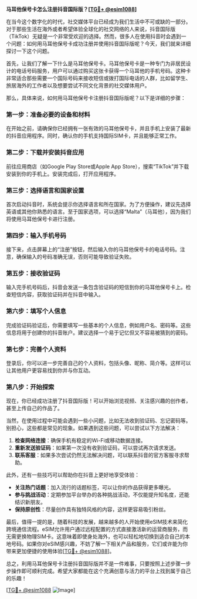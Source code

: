 **马耳他保号卡怎么注册抖音国际版？[[TG💪+ @esim1088](https://t.me/s/esim1088)]**

在当今这个数字化的时代，社交媒体平台已经成为我们生活中不可或缺的一部分。对于那些生活在海外或者希望体验全球化的社交网络的人来说，抖音国际版（TikTok）无疑是一个非常受欢迎的选择。然而，很多人在使用抖音时会遇到一个问题：如何用马耳他保号卡成功注册并使用抖音国际版呢？今天，我们就来详细探讨一下这个问题。

首先，让我们了解一下什么是马耳他保号卡。马耳他保号卡是一种专门为非居民设计的电话号码服务，用户可以通过购买这张卡获得一个马耳他的手机号码。这种卡非常适合那些需要一个国际号码来接收短信或拨打国际电话的人群，比如留学生、旅居海外的工作者以及想要尝试不同文化背景的社交媒体用户。

那么，具体来说，如何用马耳他保号卡注册抖音国际版呢？以下是详细的步骤：

### 第一步：准备必要的设备和材料

在开始之前，请确保你已经拥有一张有效的马耳他保号卡，并且手机上安装了最新的抖音应用程序。同时，确认你的手机支持国际SIM卡，并且能够正常工作。

### 第二步：下载并安装抖音应用

前往应用商店（如Google Play Store或Apple App Store），搜索“TikTok”并下载安装到你的手机上。安装完成后，打开应用程序。

### 第三步：选择语言和国家设置

首次启动抖音时，系统会提示你选择语言和所在国家。为了方便操作，建议先选择英语或其他你熟悉的语言。至于国家选项，可以选择“Malta”（马耳他），因为我们将使用马耳他保号卡进行注册。

### 第四步：输入手机号码

接下来，点击屏幕上的“注册”按钮，然后输入你的马耳他保号卡的电话号码。注意，确保输入的号码准确无误，否则可能导致验证失败。

### 第五步：接收验证码

输入完手机号码后，抖音会发送一条包含验证码的短信到你的马耳他保号卡上。检查短信内容，获取验证码并在抖音中输入。

### 第六步：填写个人信息

完成验证码验证后，你需要填写一些基本的个人信息，例如用户名、密码等。这些信息将用于创建你的抖音账户。建议选择一个易于记忆但又不容易被猜到的密码。

### 第七步：完善个人资料

登录后，你可以进一步完善自己的个人资料，包括头像、昵称、简介等。这样可以让其他用户更容易找到你并与你互动。

### 第八步：开始探索

现在，你已经成功注册了抖音国际版！可以开始浏览视频、关注感兴趣的创作者，甚至上传自己的作品了。

当然，在使用过程中可能会遇到一些小问题，比如无法收到验证码、忘记密码等。别担心，这些都是常见的现象。如果遇到这些问题，可以尝试以下方法解决：

1. **检查网络连接**：确保手机有稳定的Wi-Fi或移动数据连接。
2. **重新发送验证码**：如果第一次没有收到验证码，可以尝试再次请求发送。
3. **联系客服**：如果多次尝试仍然无法解决问题，可以联系抖音的官方客服寻求帮助。

此外，还有一些技巧可以帮助你在抖音上更好地享受体验：

- **关注热门话题**：加入流行的话题标签，可以让你的作品获得更多曝光。
- **参与挑战活动**：定期参加平台举办的各种挑战活动，不仅能提升知名度，还能结识新朋友。
- **保持原创性**：尽量创作具有独特风格的内容，这样更容易吸引粉丝。

最后，值得一提的是，随着科技的发展，越来越多的人开始使用eSIM技术来简化跨境通信流程。eSIM允许用户通过远程配置的方式直接激活新的运营商服务，而无需更换物理SIM卡。这意味着即使身处海外，也可以轻松地切换到适合自己的本地号码。如果你对eSIM感兴趣，不妨了解一下相关产品和服务，它们或许能为你带来更加便捷的使用体验[[TG💪+ @esim1088](https://t.me/s/esim1088)]。

总之，利用马耳他保号卡注册抖音国际版并不是一件难事，只要按照上述步骤一步步操作即可顺利完成。希望大家都能在这个充满创意与活力的平台上找到属于自己的乐趣！

[[TG💪+ @esim1088](https://t.me/s/esim1088) ![Image](https://i.postimg.cc/4NQfJmqS/Snipaste-2025-05-13-00-14-12.png)]